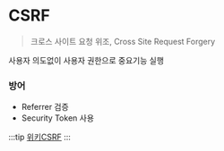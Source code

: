 # CSRF
> 크로스 사이트 요청 위조, Cross Site Request Forgery  

사용자 의도없이 사용자 권한으로 중요기능 실행 

### 방어 

- Referrer 검증
- Security Token 사용

:::tip
[위키CSRF](https://ko.wikipedia.org/wiki/%EC%82%AC%EC%9D%B4%ED%8A%B8_%EA%B0%84_%EC%9A%94%EC%B2%AD_%EC%9C%84%EC%A1%B0)
:::